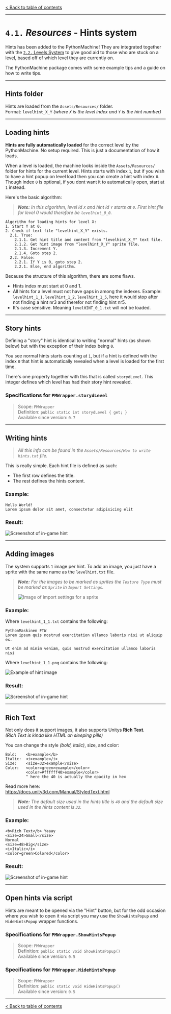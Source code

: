 [&lt; Back to table of contents](/README.md)

---

# `4.1.` _Resources_ - **Hints system**

Hints has been added to the PythonMachine! They are integrated together with the [`2.2.`&nbsp;Levels System](/content/2-levels.md) to give good aid to those who are stuck on a level, based off of which level they are currently on.

The PythonMachine package comes with some example tips and a guide on how to write tips.

---

## Hints folder

Hints are loaded from the `Assets/Resources/` folder.<br>
Format: `levelhint_X_Y` _(where `X` is the level index and `Y` is the hint number)_

---

## Loading hints

**Hints are fully automatically loaded** for the correct level by the PythonMachine. No setup required. This is just a documentation of how it loads.

When a level is loaded, the machine looks inside the `Assets/Resources/` folder for hints for the current level. Hints starts with index `1`, but if you wish to have a hint popup on level load then you can create a hint with index `0`. Though index `0` is optional, if you dont want it to automatically open, start at `1` instead.

Here's the basic algorithm:

> <i>**Note:** In this algorithm, level id `X` and hint id `Y` starts at `0`. First hint file for level 0 would therefore be `levelhint_0_0`.</i>

```
Algorithm for loading hints for level X:
1. Start Y at 0.
2. Check if text file "levelhint_X_Y" exists.
  2.1. True:
    2.1.1. Get hint title and content from "levelhint_X_Y" text file.
    2.1.2. Get hint image from "levelhint_X_Y" sprite file.
    2.1.3. Increment Y.
    2.1.4. Goto step 2.
  2.2. False:
    2.2.1. If Y is 0, goto step 2.
    2.2.1. Else, end algorithm.
```

Because the structure of this algorithm, there are some flaws.
- Hints index must start at 0 and 1.
- All hints for a level must not have gaps in among the indexes. Example: `levelhint_1_1`, `levelhint_1_2`, `levelhint_1_5`, here it would stop after not finding a hint nr3 and therefor not finding hint nr5.
- It's case sensitive. Meaning `levelHINT_0_1.txt` will not be loaded.

---

## Story hints

Defining a "story" hint is identical to writing "normal" hints (as shown below) but with the exception of their index being `0`.

You see normal hints starts counting at `1`, but if a hint is defined with the index `0` that hint is automatically revealed when a level is loaded for the first time.

There's one property together with this that is called `storydLevel`. This integer defines which level has had their story hint revealed.

### Specifications for `PMWrapper.storydLevel`

> Scope: `PMWrapper`<br>
> Definition: `public static int storydLevel { get; }`<br>
> Available since version: `0.7`<br>

---

## Writing hints

> _All this info can be found in the `Assets/Resources/How to write hints.txt` file._

This is really simple. Each hint file is defined as such:

- The first row defines the title.
- The rest defines the hints content.

### Example:
```
Hello World!
Lorem ipsum dolor sit amet, consectetur adipisicing elit
```
### Result:

![Screenshot of in-game hint](/images/hints-screenshot-1.png)

---

## Adding images

The system supports `1` image per hint.
To add an image, you just have a sprite with the same name as the `levelhint.txt` file.

> _**Note:** For the images to be marked as sprites the `Texture Type` must be marked as `Sprite` in `Import Settings`._
>
> ![Image of import settings for a sprite](/images/sprite-import-settings.png)

### Example:
Where `levelhint_1_1.txt` contains the following:

```
PythonMaskinen FTW
Lorem ipsum quis nostrud exercitation ullamco laboris nisi ut aliquip ex.

Ut enim ad minim veniam, quis nostrud exercitation ullamco laboris nisi
```

Where `levelhint_1_1.png` contains the following:

![Example of hint image](/images/levelhint_1_1.png)

### Result:

![Screenshot of in-game hint](/images/hints-screenshot-2.png)

---

## Rich Text

Not only does it support images, it also supports Unitys **Rich Text**.<br>
_(Rich Text is kinda like HTML on sleeping pills)_

You can change the style _(bold, italic)_, size, and color:

```
Bold:    <b>example</b>
Italic:  <i>example</i>
Size:    <size=32>example</size>
Color:   <color=green>example</color>
         <color=#ffffff40>example</color>
         ^ here the 40 is actually the opacity in hex
```

Read more here:<br>
https://docs.unity3d.com/Manual/StyledText.html

> _**Note:** The default size used in the hints title is `48` and the default size used in the hints content is `32`._

### Example:

```
<b>Rich Text</b> Yaaay
<size=24>Small</size>
Normal
<size=48>Big</size>
<i>Italic</i>
<color=green>Colored</color>
```

### Result:

![Screenshot of in-game hint](/images/hints-screenshot-3.png)

---

## Open hints via script

Hints are meant to be opened via the "Hint" button, but for the odd occasion where you wish to open it via script you may use the `ShowHintsPopup` and `HideHintsPopup` wrapper functions.

### Specifications for `PMWrapper.ShowHintsPopup`

> Scope: `PMWrapper`<br>
> Definition: `public static void ShowHintsPopup()`<br>
> Available since version: `0.5`<br>

### Specifications for `PMWrapper.HideHintsPopup`

> Scope: `PMWrapper`<br>
> Definition: `public static void HideHintsPopup()`<br>
> Available since version: `0.5`<br>

---

[&lt; Back to table of contents](/README.md)
